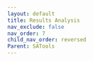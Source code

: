 ```yaml
---
layout: default
title: Results Analysis
nav_exclude: false
nav_order: 7
child_nav_order: reversed
Parent: SATools
---
```

